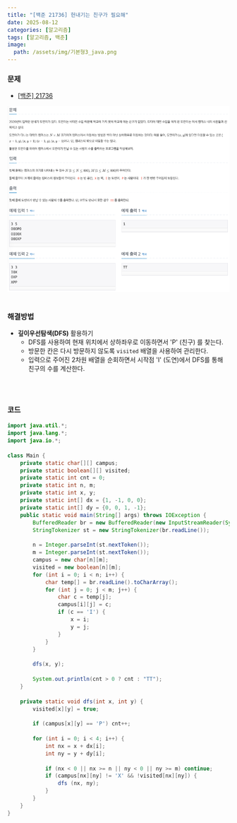 ```yaml
---
title: "[백준 21736] 헌내기는 친구가 필요해"
date: 2025-08-12
categories: [알고리즘]
tags: [알고리즘, 백준]
image:
  path: /assets/img/기본형3_java.png
---
```


### 문제

- [[백준] 21736](https://www.acmicpc.net/problem/21736)

![img](/assets/img/algorithm/백준21736.png)
<br /><br />

### 해결방법
- **깊이우선탐색(DFS)** 활용하기
    - DFS를 사용하여 현재 위치에서 상하좌우로 이동하면서 'P' (친구) 를 찾는다.
    - 방문한 칸은 다시 방문하지 않도록 `visited` 배열을 사용하여 관리한다.
    - 입력으로 주어진 2차원 배열을 순회하면서 시작점 'I' (도연)에서 DFS를 통해 친구의 수를 계산한다.


  

<br /><br />

### 코드

```java
import java.util.*;
import java.lang.*;
import java.io.*;

class Main {
    private static char[][] campus;
    private static boolean[][] visited;
    private static int cnt = 0;
    private static int n, m;
    private static int x, y;
    private static int[] dx = {1, -1, 0, 0};
    private static int[] dy = {0, 0, 1, -1};
    public static void main(String[] args) throws IOException {
        BufferedReader br = new BufferedReader(new InputStreamReader(System.in));
        StringTokenizer st = new StringTokenizer(br.readLine());

        n = Integer.parseInt(st.nextToken());
        m = Integer.parseInt(st.nextToken());
        campus = new char[n][m];
        visited = new boolean[n][m];
        for (int i = 0; i < n; i++) {
            char temp[] = br.readLine().toCharArray();
            for (int j = 0; j < m; j++) {
                char c = temp[j];
                campus[i][j] = c;
                if (c == 'I') {
                    x = i;
                    y = j;
                }
            }
        }

        dfs(x, y);
        
        System.out.println(cnt > 0 ? cnt : "TT");
    }

    private static void dfs(int x, int y) {
        visited[x][y] = true;

        if (campus[x][y] == 'P') cnt++;
        
        for (int i = 0; i < 4; i++) {
            int nx = x + dx[i];
            int ny = y + dy[i];

            if (nx < 0 || nx >= n || ny < 0 || ny >= m) continue;
            if (campus[nx][ny] != 'X' && !visited[nx][ny]) {
                dfs (nx, ny);
            }
        }
    }
}
```